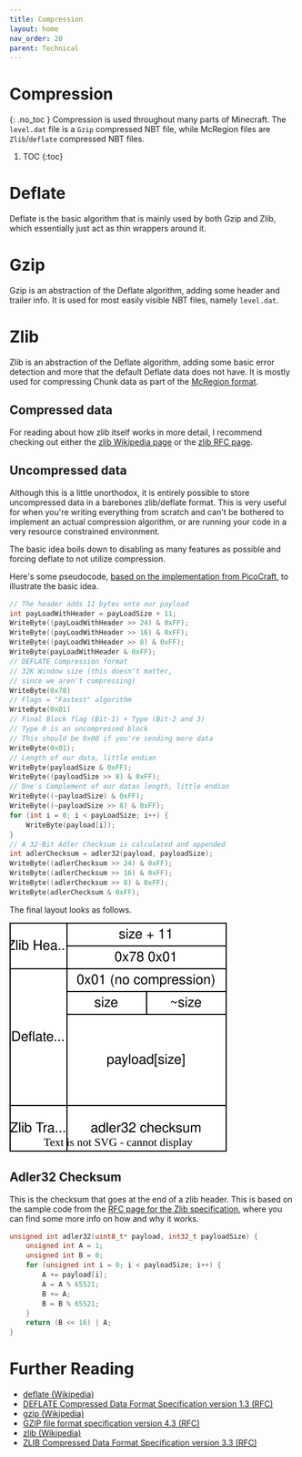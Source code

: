 ```yaml
---
title: Compression
layout: home
nav_order: 20
parent: Technical
---
```


# Compression
{: .no_toc }
Compression is used throughout many parts of Minecraft. The `level.dat` file is a `Gzip` compressed NBT file, while McRegion files are `Zlib`/`deflate` compressed NBT files.

1. TOC
{:toc}

# Deflate
Deflate is the basic algorithm that is mainly used by both Gzip and Zlib, which essentially just act as thin wrappers around it.

# Gzip
Gzip is an abstraction of the Deflate algorithm, adding some header and trailer info. It is used for most easily visible NBT files, namely `level.dat`.

# Zlib
Zlib is an abstraction of the Deflate algorithm, adding some basic error detection and more that the default Deflate data does not have. It is mostly used for compressing Chunk data as part of the [McRegion format](../worlds/mcregion).

## Compressed data
For reading about how zlib itself works in more detail, I recommend checking out either the [zlib Wikipedia page](https://en.wikipedia.org/wiki/Gzip) or the [zlib RFC page](https://www.rfc-editor.org/rfc/rfc1950).

## Uncompressed data
Although this is a little unorthodox, it is entirely possible to store uncompressed data in a barebones zlib/deflate format. This is very useful for when you're writing everything from scratch and can't be bothered to implement an actual compression algorithm, or are running your code in a very resource constrained environment.

The basic idea boils down to disabling as many features as possible and forcing deflate to not utilize compression.

Here's some pseudocode, [based on the implementation from PicoCraft](https://github.com/OfficialPixelBrush/PicoCraft/blob/c2abf98c595bb47f0498e14726a26857c6382fa4/picocraft/picocraft.ino#L373), to illustrate the basic idea.
```c
// The header adds 11 bytes onto our payload
int payLoadWithHeader = payLoadSize + 11;
WriteByte((payLoadWithHeader >> 24) & 0xFF);
WriteByte((payLoadWithHeader >> 16) & 0xFF);
WriteByte((payLoadWithHeader >> 8) & 0xFF);
WriteByte(payLoadWithHeader & 0xFF);
// DEFLATE Compression format
// 32K Window size (this doesn't matter,
// since we aren't compressing)
WriteByte(0x78)
// Flags = "Fastest" algorithm
WriteByte(0x01)
// Final Block flag (Bit-1) + Type (Bit-2 and 3)
// Type 0 is an uncompressed block
// This should be 0x00 if you're sending more data
WriteByte(0x01);
// Length of our data, little endian
WriteByte(payloadSize & 0xFF);
WriteByte((payloadSize >> 8) & 0xFF);
// One's Complement of our datas length, little endian
WriteByte((~payloadSize) & 0xFF);
WriteByte((~payloadSize >> 8) & 0xFF);
for (int i = 0; i < payLoadSize; i++) {
    WriteByte(payload[i]);
}
// A 32-Bit Adler Checksum is calculated and appended
int adlerChecksum = adler32(payload, payloadSize);
WriteByte((adlerChecksum >> 24) & 0xFF);
WriteByte((adlerChecksum >> 16) & 0xFF);
WriteByte((adlerChecksum >> 8) & 0xFF);
WriteByte(adlerChecksum & 0xFF);
```

The final layout looks as follows.

![Uncompressed Zlib Block](uncompressedZlib.svg)

## Adler32 Checksum
This is the checksum that goes at the end of a zlib header. This is based on the sample code from the [RFC page for the Zlib specification](https://www.rfc-editor.org/rfc/rfc1950#section-9), where you can find some more info on how and why it works.
```c
unsigned int adler32(uint8_t* payload, int32_t payloadSize) {
    unsigned int A = 1;
    unsigned int B = 0;
    for (unsigned int i = 0; i < payloadSize; i++) {
        A += payload[i];
        A = A % 65521;
        B += A;
        B = B % 65521;
    }
    return (B << 16) | A;
}
```

# Further Reading
- [deflate (Wikipedia)](https://en.wikipedia.org/wiki/Deflate)
- [DEFLATE Compressed Data Format Specification version 1.3 (RFC)](https://www.rfc-editor.org/rfc/rfc1951)
- [gzip (Wikipedia)](https://en.wikipedia.org/wiki/Gzip)
- [GZIP file format specification version 4.3 (RFC)](https://www.rfc-editor.org/rfc/rfc1952)
- [zlib (Wikipedia)](https://en.wikipedia.org/wiki/Gzip)
- [ZLIB Compressed Data Format Specification version 3.3 (RFC)](https://www.rfc-editor.org/rfc/rfc1950)